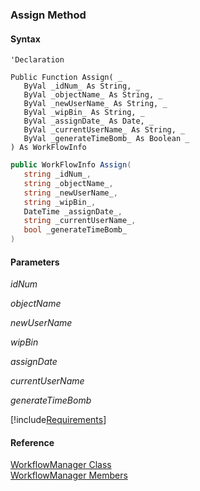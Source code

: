 ﻿### Assign Method

#### Syntax

```vbnet
'Declaration

Public Function Assign( _
   ByVal _idNum_ As String, _
   ByVal _objectName_ As String, _
   ByVal _newUserName_ As String, _
   ByVal _wipBin_ As String, _
   ByVal _assignDate_ As Date, _
   ByVal _currentUserName_ As String, _
   ByVal _generateTimeBomb_ As Boolean _
) As WorkFlowInfo
```

```csharp
public WorkFlowInfo Assign( 
   string _idNum_,
   string _objectName_,
   string _newUserName_,
   string _wipBin_,
   DateTime _assignDate_,
   string _currentUserName_,
   bool _generateTimeBomb_
)
```

#### Parameters

_idNum_

_objectName_

_newUserName_

_wipBin_

_assignDate_

_currentUserName_

_generateTimeBomb_

[!include[Requirements](../partials/requirements.md)]

#### Reference

[WorkflowManager Class](fcSDK~FChoice.Foundation.Clarify.Workflow.WorkflowManager.md)  
[WorkflowManager Members](fcSDK~FChoice.Foundation.Clarify.Workflow.WorkflowManager_members.md)